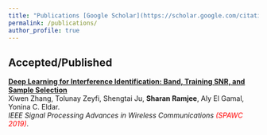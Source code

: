 ```yaml
---
title: "Publications [Google Scholar](https://scholar.google.com/citations?user=QYNYHEMAAAAJ&hl=en)"
permalink: /publications/
author_profile: true
---
```


## Accepted/Published

<b>[Deep Learning for Interference Identification: Band, Training SNR, and Sample Selection](http://sharanramjee.github.io/publication/c1)</b> <br>
Xiwen Zhang, Tolunay Zeyfi, Shengtai Ju, <b>Sharan Ramjee</b>, Aly El Gamal, Yonina C. Eldar. <br>
<i>IEEE Signal Processing Advances in Wireless Communications <span style="color:red">(SPAWC 2019)</span></i>.
